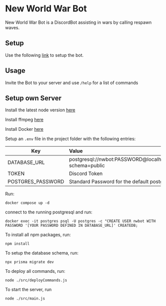 # New World War Bot

New World War Bot is a DiscordBot assisting in wars by calling respawn waves.

## Setup

Use the following [link](https://discord.com/oauth2/authorize?client_id=962099365672001586&permissions=3155968&scope=applications.commands%20bot) to setup the bot.

## Usage
Invite the Bot to your server and use `/help` for a list of commands

## Setup own Server
Install the latest node version [here](https://nodejs.org/en/download/)

Install ffmpeg [here](https://ffmpeg.org/download.html)

Install Docker [here](https://docs.docker.com/get-docker/)

Setup an `.env` file in the project folder with the following entries:

| Key           | Value         |
| ------------- |:--------------| 
| DATABASE_URL  | postgresql://nwbot:PASSWORD@localhost:5432/nwbot?schema=public |
| TOKEN         | Discord Token |
| POSTGRES_PASSWORD | Standard Password for the default postgres user      | 

Run:
```
docker compose up -d
```
connect to the running postgresql and run:
```
docker exec -it postgres psql -U postgres -c "CREATE USER nwbot WITH PASSWORD '[YOUR PASSWORD DEFINED IN DATABASE_URL]' CREATEDB;
```

To install all npm packages, run:
```
npm install
```
To setup the database schema, run:
```
npx prisma migrate dev
```
To deploy all commands, run:
```
node ./src/deployCommands.js
```

To start the server, run
```
node ./src/main.js
```

